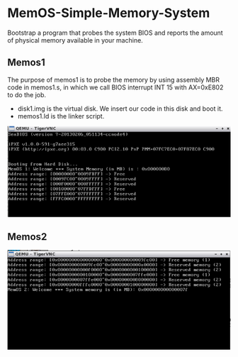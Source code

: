 # MemOS-Simple-Memory-System
Bootstrap a program that probes the system BIOS and reports the amount of physical memory available in your machine.

## Memos1
The purpose of memos1 is to probe the memory by using assembly MBR code in memos1.s, in which we call BIOS interrupt INT 15 with AX=0xE802 to do the job.
- disk1.img is the virtual disk. We insert our code in this disk and boot it.
- memos1.ld is the linker script.

![alt text](./image/memos1-demo.png)

## Memos2

![alt text](./image/memos2-demo.png)
